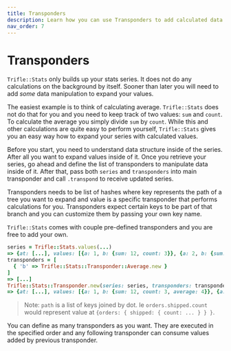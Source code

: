 ```yaml
---
title: Transponders
description: Learn how you can use Transponders to add calculated data into series.
nav_order: 7
---
```


# Transponders

`Trifle::Stats` only builds up your stats series. It does not do any calculations on the background by itself. Sooner than later you will need to add _some_ data manipulation to expand your values.

The easiest example is to think of calculating average. `Trifle::Stats` does not do that for you and you need to keep track of two values: `sum` and `count`. To calculate the average you simply divide `sum` by `count`. While this and other calculations are quite easy to perform yourself, `Trifle::Stats` gives you an easy way how to expand your series with calculated values.

Before you start, you need to understand data structure inside of the series. After all you want to expand values inside of it. Once you retrieve your series, go ahead and define the list of transponders to manipulate data inside of it. After that, pass both `series` and `transponders` into main transponder and call `.transpond` to receive updated series.

Transponders needs to be list of hashes where key represents the path of a tree you want to expand and value is a specific transponder that performs calculations for you. Transponders expect certain keys to be part of that branch and you can customize them by passing your own key name.

`Trifle::Stats` comes with couple pre-defined transponders and you are free to add your own.

```ruby
series = Trifle::Stats.values(...)
=> {at: [...], values: [{a: 1, b: {sum: 12, count: 3}}, {a: 2, b: {sum: 42, count: 6}}]}
transponders = [
  { 'b' => Trifle::Stats::Transponder::Average.new }
]
=> [...]
Trifle::Stats::Transponder.new(series: series, transponders: transponders).transpond
=> {at: [...], values: [{a: 1, b: {sum: 12, count: 3, average: 4}}, {a: 2, b: {sum: 42, count: 6, average: 7}}]}
```

> Note: `path` is a list of keys joined by dot. Ie `orders.shipped.count` would represent value at `{orders: { shipped: { count: ... } } }`.

You can define as many transponders as you want. They are executed in the specified order and any following transponder can consume values added by previous transponder.
